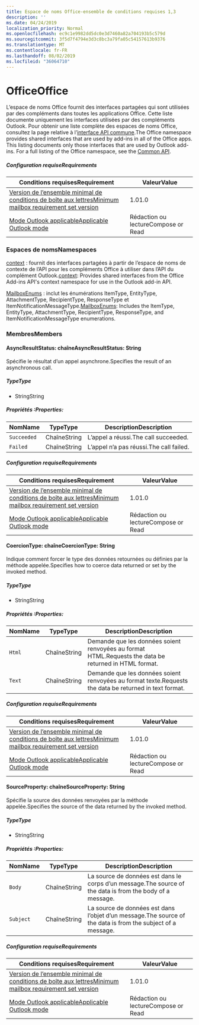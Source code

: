 ```yaml
---
title: Espace de noms Office-ensemble de conditions requises 1,3
description: ''
ms.date: 04/24/2019
localization_priority: Normal
ms.openlocfilehash: ec9c1e9982dd5dc0e3d7460a82a704193b5c579d
ms.sourcegitcommit: 3f5d7f4794e3d3c8bc3a79fa05c54157613b9376
ms.translationtype: MT
ms.contentlocale: fr-FR
ms.lasthandoff: 08/02/2019
ms.locfileid: "36064710"
---
```

# <a name="office"></a><span data-ttu-id="5f7b6-102">Office</span><span class="sxs-lookup"><span data-stu-id="5f7b6-102">Office</span></span>

<span data-ttu-id="5f7b6-p101">L’espace de noms Office fournit des interfaces partagées qui sont utilisées par des compléments dans toutes les applications Office. Cette liste documente uniquement les interfaces utilisées par des compléments Outlook. Pour obtenir une liste complète des espaces de noms Office, consultez la page relative à l’[interface API commune](/javascript/api/office).</span><span class="sxs-lookup"><span data-stu-id="5f7b6-p101">The Office namespace provides shared interfaces that are used by add-ins in all of the Office apps. This listing documents only those interfaces that are used by Outlook add-ins. For a full listing of the Office namespace, see the [Common API](/javascript/api/office).</span></span>

##### <a name="requirements"></a><span data-ttu-id="5f7b6-105">Configuration requise</span><span class="sxs-lookup"><span data-stu-id="5f7b6-105">Requirements</span></span>

|<span data-ttu-id="5f7b6-106">Conditions requises</span><span class="sxs-lookup"><span data-stu-id="5f7b6-106">Requirement</span></span>| <span data-ttu-id="5f7b6-107">Valeur</span><span class="sxs-lookup"><span data-stu-id="5f7b6-107">Value</span></span>|
|---|---|
|[<span data-ttu-id="5f7b6-108">Version de l’ensemble minimal de conditions de boîte aux lettres</span><span class="sxs-lookup"><span data-stu-id="5f7b6-108">Minimum mailbox requirement set version</span></span>](/office/dev/add-ins/reference/requirement-sets/outlook-api-requirement-sets)| <span data-ttu-id="5f7b6-109">1.0</span><span class="sxs-lookup"><span data-stu-id="5f7b6-109">1.0</span></span>|
|[<span data-ttu-id="5f7b6-110">Mode Outlook applicable</span><span class="sxs-lookup"><span data-stu-id="5f7b6-110">Applicable Outlook mode</span></span>](/outlook/add-ins/#extension-points)| <span data-ttu-id="5f7b6-111">Rédaction ou lecture</span><span class="sxs-lookup"><span data-stu-id="5f7b6-111">Compose or Read</span></span>|

### <a name="namespaces"></a><span data-ttu-id="5f7b6-112">Espaces de noms</span><span class="sxs-lookup"><span data-stu-id="5f7b6-112">Namespaces</span></span>

<span data-ttu-id="5f7b6-113">[context](office.context.md) : fournit des interfaces partagées à partir de l’espace de noms de contexte de l’API pour les compléments Office à utiliser dans l’API du complément Outlook.</span><span class="sxs-lookup"><span data-stu-id="5f7b6-113">[context](office.context.md): Provides shared interfaces from the Office Add-ins API's context namespace for use in the Outlook add-in API.</span></span>

<span data-ttu-id="5f7b6-114">[MailboxEnums](/javascript/api/outlook/office.mailboxenums.attachmenttype?view=outlook-js-1.3) : inclut les énumérations ItemType, EntityType, AttachmentType, RecipientType, ResponseType et ItemNotificationMessageType.</span><span class="sxs-lookup"><span data-stu-id="5f7b6-114">[MailboxEnums](/javascript/api/outlook/office.mailboxenums.attachmenttype?view=outlook-js-1.3): Includes the ItemType, EntityType, AttachmentType, RecipientType, ResponseType, and ItemNotificationMessageType enumerations.</span></span>

### <a name="members"></a><span data-ttu-id="5f7b6-115">Membres</span><span class="sxs-lookup"><span data-stu-id="5f7b6-115">Members</span></span>

#### <a name="asyncresultstatus-string"></a><span data-ttu-id="5f7b6-116">AsyncResultStatus: chaîne</span><span class="sxs-lookup"><span data-stu-id="5f7b6-116">AsyncResultStatus: String</span></span>

<span data-ttu-id="5f7b6-117">Spécifie le résultat d’un appel asynchrone.</span><span class="sxs-lookup"><span data-stu-id="5f7b6-117">Specifies the result of an asynchronous call.</span></span>

##### <a name="type"></a><span data-ttu-id="5f7b6-118">Type</span><span class="sxs-lookup"><span data-stu-id="5f7b6-118">Type</span></span>

*   <span data-ttu-id="5f7b6-119">String</span><span class="sxs-lookup"><span data-stu-id="5f7b6-119">String</span></span>

##### <a name="properties"></a><span data-ttu-id="5f7b6-120">Propriétés :</span><span class="sxs-lookup"><span data-stu-id="5f7b6-120">Properties:</span></span>

|<span data-ttu-id="5f7b6-121">Nom</span><span class="sxs-lookup"><span data-stu-id="5f7b6-121">Name</span></span>| <span data-ttu-id="5f7b6-122">Type</span><span class="sxs-lookup"><span data-stu-id="5f7b6-122">Type</span></span>| <span data-ttu-id="5f7b6-123">Description</span><span class="sxs-lookup"><span data-stu-id="5f7b6-123">Description</span></span>|
|---|---|---|
|`Succeeded`| <span data-ttu-id="5f7b6-124">Chaîne</span><span class="sxs-lookup"><span data-stu-id="5f7b6-124">String</span></span>|<span data-ttu-id="5f7b6-125">L’appel a réussi.</span><span class="sxs-lookup"><span data-stu-id="5f7b6-125">The call succeeded.</span></span>|
|`Failed`| <span data-ttu-id="5f7b6-126">Chaîne</span><span class="sxs-lookup"><span data-stu-id="5f7b6-126">String</span></span>|<span data-ttu-id="5f7b6-127">L’appel n’a pas réussi.</span><span class="sxs-lookup"><span data-stu-id="5f7b6-127">The call failed.</span></span>|

##### <a name="requirements"></a><span data-ttu-id="5f7b6-128">Configuration requise</span><span class="sxs-lookup"><span data-stu-id="5f7b6-128">Requirements</span></span>

|<span data-ttu-id="5f7b6-129">Conditions requises</span><span class="sxs-lookup"><span data-stu-id="5f7b6-129">Requirement</span></span>| <span data-ttu-id="5f7b6-130">Valeur</span><span class="sxs-lookup"><span data-stu-id="5f7b6-130">Value</span></span>|
|---|---|
|[<span data-ttu-id="5f7b6-131">Version de l’ensemble minimal de conditions de boîte aux lettres</span><span class="sxs-lookup"><span data-stu-id="5f7b6-131">Minimum mailbox requirement set version</span></span>](/office/dev/add-ins/reference/requirement-sets/outlook-api-requirement-sets)| <span data-ttu-id="5f7b6-132">1.0</span><span class="sxs-lookup"><span data-stu-id="5f7b6-132">1.0</span></span>|
|[<span data-ttu-id="5f7b6-133">Mode Outlook applicable</span><span class="sxs-lookup"><span data-stu-id="5f7b6-133">Applicable Outlook mode</span></span>](/outlook/add-ins/#extension-points)| <span data-ttu-id="5f7b6-134">Rédaction ou lecture</span><span class="sxs-lookup"><span data-stu-id="5f7b6-134">Compose or Read</span></span>|

#### <a name="coerciontype-string"></a><span data-ttu-id="5f7b6-135">CoercionType: chaîne</span><span class="sxs-lookup"><span data-stu-id="5f7b6-135">CoercionType: String</span></span>

<span data-ttu-id="5f7b6-136">Indique comment forcer le type des données retournées ou définies par la méthode appelée.</span><span class="sxs-lookup"><span data-stu-id="5f7b6-136">Specifies how to coerce data returned or set by the invoked method.</span></span>

##### <a name="type"></a><span data-ttu-id="5f7b6-137">Type</span><span class="sxs-lookup"><span data-stu-id="5f7b6-137">Type</span></span>

*   <span data-ttu-id="5f7b6-138">String</span><span class="sxs-lookup"><span data-stu-id="5f7b6-138">String</span></span>

##### <a name="properties"></a><span data-ttu-id="5f7b6-139">Propriétés :</span><span class="sxs-lookup"><span data-stu-id="5f7b6-139">Properties:</span></span>

|<span data-ttu-id="5f7b6-140">Nom</span><span class="sxs-lookup"><span data-stu-id="5f7b6-140">Name</span></span>| <span data-ttu-id="5f7b6-141">Type</span><span class="sxs-lookup"><span data-stu-id="5f7b6-141">Type</span></span>| <span data-ttu-id="5f7b6-142">Description</span><span class="sxs-lookup"><span data-stu-id="5f7b6-142">Description</span></span>|
|---|---|---|
|`Html`| <span data-ttu-id="5f7b6-143">Chaîne</span><span class="sxs-lookup"><span data-stu-id="5f7b6-143">String</span></span>|<span data-ttu-id="5f7b6-144">Demande que les données soient renvoyées au format HTML.</span><span class="sxs-lookup"><span data-stu-id="5f7b6-144">Requests the data be returned in HTML format.</span></span>|
|`Text`| <span data-ttu-id="5f7b6-145">Chaîne</span><span class="sxs-lookup"><span data-stu-id="5f7b6-145">String</span></span>|<span data-ttu-id="5f7b6-146">Demande que les données soient renvoyées au format texte.</span><span class="sxs-lookup"><span data-stu-id="5f7b6-146">Requests the data be returned in text format.</span></span>|

##### <a name="requirements"></a><span data-ttu-id="5f7b6-147">Configuration requise</span><span class="sxs-lookup"><span data-stu-id="5f7b6-147">Requirements</span></span>

|<span data-ttu-id="5f7b6-148">Conditions requises</span><span class="sxs-lookup"><span data-stu-id="5f7b6-148">Requirement</span></span>| <span data-ttu-id="5f7b6-149">Valeur</span><span class="sxs-lookup"><span data-stu-id="5f7b6-149">Value</span></span>|
|---|---|
|[<span data-ttu-id="5f7b6-150">Version de l’ensemble minimal de conditions de boîte aux lettres</span><span class="sxs-lookup"><span data-stu-id="5f7b6-150">Minimum mailbox requirement set version</span></span>](/office/dev/add-ins/reference/requirement-sets/outlook-api-requirement-sets)| <span data-ttu-id="5f7b6-151">1.0</span><span class="sxs-lookup"><span data-stu-id="5f7b6-151">1.0</span></span>|
|[<span data-ttu-id="5f7b6-152">Mode Outlook applicable</span><span class="sxs-lookup"><span data-stu-id="5f7b6-152">Applicable Outlook mode</span></span>](/outlook/add-ins/#extension-points)| <span data-ttu-id="5f7b6-153">Rédaction ou lecture</span><span class="sxs-lookup"><span data-stu-id="5f7b6-153">Compose or Read</span></span>|

#### <a name="sourceproperty-string"></a><span data-ttu-id="5f7b6-154">SourceProperty: chaîne</span><span class="sxs-lookup"><span data-stu-id="5f7b6-154">SourceProperty: String</span></span>

<span data-ttu-id="5f7b6-155">Spécifie la source des données renvoyées par la méthode appelée.</span><span class="sxs-lookup"><span data-stu-id="5f7b6-155">Specifies the source of the data returned by the invoked method.</span></span>

##### <a name="type"></a><span data-ttu-id="5f7b6-156">Type</span><span class="sxs-lookup"><span data-stu-id="5f7b6-156">Type</span></span>

*   <span data-ttu-id="5f7b6-157">String</span><span class="sxs-lookup"><span data-stu-id="5f7b6-157">String</span></span>

##### <a name="properties"></a><span data-ttu-id="5f7b6-158">Propriétés :</span><span class="sxs-lookup"><span data-stu-id="5f7b6-158">Properties:</span></span>

|<span data-ttu-id="5f7b6-159">Nom</span><span class="sxs-lookup"><span data-stu-id="5f7b6-159">Name</span></span>| <span data-ttu-id="5f7b6-160">Type</span><span class="sxs-lookup"><span data-stu-id="5f7b6-160">Type</span></span>| <span data-ttu-id="5f7b6-161">Description</span><span class="sxs-lookup"><span data-stu-id="5f7b6-161">Description</span></span>|
|---|---|---|
|`Body`| <span data-ttu-id="5f7b6-162">Chaîne</span><span class="sxs-lookup"><span data-stu-id="5f7b6-162">String</span></span>|<span data-ttu-id="5f7b6-163">La source de données est dans le corps d’un message.</span><span class="sxs-lookup"><span data-stu-id="5f7b6-163">The source of the data is from the body of a message.</span></span>|
|`Subject`| <span data-ttu-id="5f7b6-164">Chaîne</span><span class="sxs-lookup"><span data-stu-id="5f7b6-164">String</span></span>|<span data-ttu-id="5f7b6-165">La source de données est dans l’objet d’un message.</span><span class="sxs-lookup"><span data-stu-id="5f7b6-165">The source of the data is from the subject of a message.</span></span>|

##### <a name="requirements"></a><span data-ttu-id="5f7b6-166">Configuration requise</span><span class="sxs-lookup"><span data-stu-id="5f7b6-166">Requirements</span></span>

|<span data-ttu-id="5f7b6-167">Conditions requises</span><span class="sxs-lookup"><span data-stu-id="5f7b6-167">Requirement</span></span>| <span data-ttu-id="5f7b6-168">Valeur</span><span class="sxs-lookup"><span data-stu-id="5f7b6-168">Value</span></span>|
|---|---|
|[<span data-ttu-id="5f7b6-169">Version de l’ensemble minimal de conditions de boîte aux lettres</span><span class="sxs-lookup"><span data-stu-id="5f7b6-169">Minimum mailbox requirement set version</span></span>](/office/dev/add-ins/reference/requirement-sets/outlook-api-requirement-sets)| <span data-ttu-id="5f7b6-170">1.0</span><span class="sxs-lookup"><span data-stu-id="5f7b6-170">1.0</span></span>|
|[<span data-ttu-id="5f7b6-171">Mode Outlook applicable</span><span class="sxs-lookup"><span data-stu-id="5f7b6-171">Applicable Outlook mode</span></span>](/outlook/add-ins/#extension-points)| <span data-ttu-id="5f7b6-172">Rédaction ou lecture</span><span class="sxs-lookup"><span data-stu-id="5f7b6-172">Compose or Read</span></span>|
